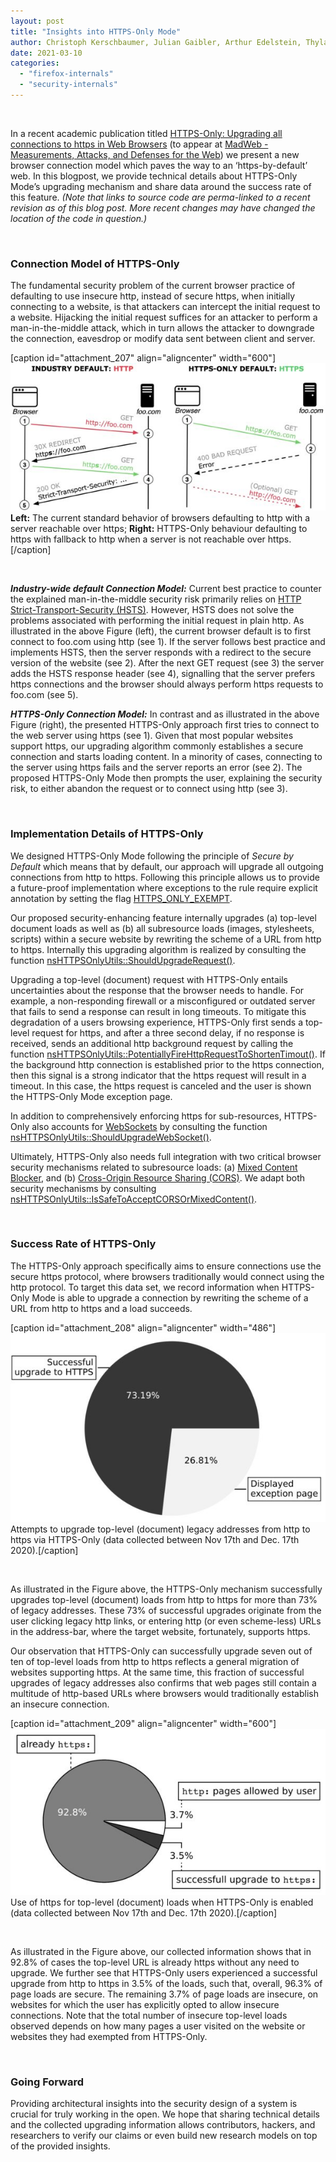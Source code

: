 ```yaml
---
layout: post
title: "Insights into HTTPS-Only Mode"
author: Christoph Kerschbaumer, Julian Gaibler, Arthur Edelstein, Thyla van der Merwe
date: 2021-03-10
categories: 
  - "firefox-internals"
  - "security-internals"
---
```


 

In a recent academic publication titled [HTTPS-Only: Upgrading all connections to https in Web Browsers](http://blog.mozilla.org/attack-and-defense/files/2021/03/httpsonly_paper.pdf) (to appear at [MadWeb - Measurements, Attacks, and Defenses for the Web](https://madweb.work/program21/)) we present a new browser connection model which paves the way to an ‘https-by-default’ web. In this blogpost, we provide technical details about HTTPS-Only Mode’s upgrading mechanism and share data around the success rate of this feature. _(Note that links to source code are perma-linked to a recent revision as of this blog post. More recent changes may have changed the location of the code in question.)_

 

### Connection Model of HTTPS-Only

The fundamental security problem of the current browser practice of defaulting to use insecure http, instead of secure https, when initially connecting to a website, is that attackers can intercept the initial request to a website. Hijacking the initial request suffices for an attacker to perform a man-in-the-middle attack, which in turn allows the attacker to downgrade the connection, eavesdrop or modify data sent between client and server.

\[caption id="attachment\_207" align="aligncenter" width="600"\]![](/images/principle_approach-600x281.jpg) **Left:** The current standard behavior of browsers defaulting to http with a server reachable over https; **Right:** HTTPS-Only behaviour defaulting to https with fallback to http when a server is not reachable over https.\[/caption\]

 

**_Industry-wide default Connection Model:_** Current best practice to counter the explained man-in-the-middle security risk primarily relies on [HTTP Strict-Transport-Security (HSTS)](https://developer.mozilla.org/en-US/docs/Web/HTTP/Headers/Strict-Transport-Security). However, HSTS does not solve the problems associated with performing the initial request in plain http. As illustrated in the above Figure (left), the current browser default is to first connect to foo.com using http (see 1). If the server follows best practice and implements HSTS, then the server responds with a redirect to the secure version of the website (see 2). After the next GET request (see 3) the server adds the HSTS response header (see 4), signalling that the server prefers https connections and the browser should always perform https requests to foo.com (see 5).

**_HTTPS-Only Connection Model:_** In contrast and as illustrated in the above Figure (right), the presented HTTPS-Only approach first tries to connect to the web server using https (see 1). Given that most popular websites support https, our upgrading algorithm commonly establishes a secure connection and starts loading content. In a minority of cases, connecting to the server using https fails and the server reports an error (see 2). The proposed HTTPS-Only Mode then prompts the user, explaining the security risk, to either abandon the request or to connect using http (see 3).

 

### Implementation Details of HTTPS-Only

We designed HTTPS-Only Mode following the principle of _Secure by Default_ which means that by default, our approach will upgrade all outgoing connections from http to https. Following this principle allows us to provide a future-proof implementation where exceptions to the rule require explicit annotation by setting the flag [HTTPS\_ONLY\_EXEMPT](https://searchfox.org/mozilla-central/rev/26330a08b1f9d06938faa0aa5e0f8c7a58064aa2/netwerk/base/nsILoadInfo.idl#457).

Our proposed security-enhancing feature internally upgrades (a) top-level document loads as well as (b) all subresource loads (images, stylesheets, scripts) within a secure website by rewriting the scheme of a URL from http to https. Internally this upgrading algorithm is realized by consulting the function [nsHTTPSOnlyUtils::ShouldUpgradeRequest()](https://searchfox.org/mozilla-central/rev/26330a08b1f9d06938faa0aa5e0f8c7a58064aa2/dom/security/nsHTTPSOnlyUtils.cpp#111).

Upgrading a top-level (document) request with HTTPS-Only entails uncertainties about the response that the browser needs to handle. For example, a non-responding firewall or a misconfigured or outdated server that fails to send a response can result in long timeouts. To mitigate this degradation of a users browsing experience, HTTPS-Only first sends a top-level request for https, and after a three second delay, if no response is received, sends an additional http background request by calling the function [nsHTTPSOnlyUtils::PotentiallyFireHttpRequestToShortenTimout()](https://searchfox.org/mozilla-central/rev/44695ef057e422a8d6c6056972bdf32766c36187/dom/security/nsHTTPSOnlyUtils.cpp#45). If the background http connection is established prior to the https connection, then this signal is a strong indicator that the https request will result in a timeout. In this case, the https request is canceled and the user is shown the HTTPS-Only Mode exception page.

In addition to comprehensively enforcing https for sub-resources, HTTPS-Only also accounts for [WebSockets](https://developer.mozilla.org/en-US/docs/Web/API/WebSocket) by consulting the function [nsHTTPSOnlyUtils::ShouldUpgradeWebSocket()](https://searchfox.org/mozilla-central/rev/3f97afc8db535f9b0232222cb48cc4cbf8334c76/dom/security/nsHTTPSOnlyUtils.cpp#168).

Ultimately, HTTPS-Only also needs full integration with two critical browser security mechanisms related to subresource loads: (a) [Mixed Content Blocker](https://developer.mozilla.org/en-US/docs/Web/Security/Mixed_content), and (b) [Cross-Origin Resource Sharing (CORS)](https://developer.mozilla.org/en-US/docs/Web/HTTP/CORS). We adapt both security mechanisms by consulting  [nsHTTPSOnlyUtils::IsSafeToAcceptCORSOrMixedContent()](https://searchfox.org/mozilla-central/rev/26330a08b1f9d06938faa0aa5e0f8c7a58064aa2/dom/security/nsHTTPSOnlyUtils.cpp#302).

 

### Success Rate of HTTPS-Only

The HTTPS-Only approach specifically aims to ensure connections use the secure https protocol, where browsers traditionally would connect using the http protocol. To target this data set, we record information when HTTPS-Only Mode is able to upgrade a connection by rewriting the scheme of a URL from http to https and a load succeeds.

\[caption id="attachment\_208" align="aligncenter" width="486"\]![](/images/top-level-pie-chart-error-page-600x360.jpg) Attempts to upgrade top-level (document) legacy addresses from http to https via HTTPS-Only (data collected between Nov 17th and Dec. 17th 2020).\[/caption\]

 

As illustrated in the Figure above, the HTTPS-Only mechanism successfully upgrades top-level (document) loads from http to https for more than 73% of legacy addresses. These 73% of successful upgrades originate from the user clicking legacy http links, or entering http (or even scheme-less) URLs in the address-bar, where the target website, fortunately, supports https.

Our observation that HTTPS-Only can successfully upgrade seven out of ten of top-level loads from http to https reflects a general migration of websites supporting https. At the same time, this fraction of successful upgrades of legacy addresses also confirms that web pages still contain a multitude of http-based URLs where browsers would traditionally establish an insecure connection.

\[caption id="attachment\_209" align="aligncenter" width="600"\]![](/images/top-level-overview-pie-600x316.jpg) Use of https for top-level (document) loads when HTTPS-Only is enabled (data collected between Nov 17th and Dec. 17th 2020).\[/caption\]

 

As illustrated in the Figure above, our collected information shows that in 92.8% of cases the top-level URL is already https without any need to upgrade. We further see that HTTPS-Only users experienced a successful upgrade from http to https in 3.5% of the loads, such that, overall, 96.3% of page loads are secure. The remaining 3.7% of page loads are insecure, on websites for which the user has explicitly opted to allow insecure connections. Note that the total number of insecure top-level loads observed depends on how many pages a user visited on the website or websites they had exempted from HTTPS-Only.

 

### Going Forward

Providing architectural insights into the security design of a system is crucial for truly working in the open. We hope that sharing technical details and the collected upgrading information allows contributors, hackers, and researchers to verify our claims or even build new research models on top of the provided insights.
